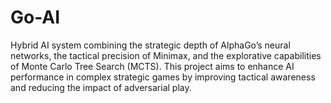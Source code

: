 # Go-AI
Hybrid AI system combining the strategic depth of AlphaGo’s neural networks, the tactical precision of Minimax, and the explorative capabilities of Monte Carlo Tree Search (MCTS). This project aims to enhance AI performance in complex strategic games by improving tactical awareness and reducing the impact of adversarial play.
